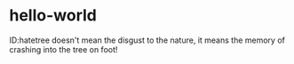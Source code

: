 # hello-world
ID:hatetree doesn't mean the disgust to the nature, it means the memory of crashing into the tree on foot!
